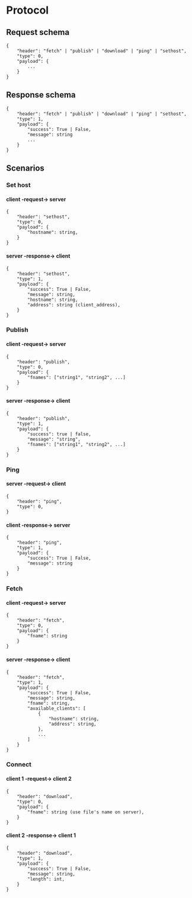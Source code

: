 # Protocol

## Request schema
```{json}
{
    "header": "fetch" | "publish" | "download" | "ping" | "sethost",
    "type": 0,
    "payload": {
        ...
    }
}
```

## Response schema
```{json}
{
    "header": "fetch" | "publish" | "download" | "ping" | "sethost",
    "type": 1,
    "payload": {
        "success": True | False,
        "message": string
        ...
    }
}
```

## Scenarios
### Set host
#### client -request-> server
```{json}
{
    "header": "sethost",
    "type": 0,
    "payload": {
        "hostname": string,
    }
}
```

#### server -response-> client
```{json}
{
    "header": "sethost",
    "type": 1,
    "payload": {
        "success": True | False,
        "message": string,
        "hostname": string,
        "address": string (client_address),
    }
}
```

### Publish
#### client -request-> server
```{json}
{
    "header": "publish",
    "type": 0,
    "payload": {
        "fnames": ["string1", "string2", ...]
    }
}
```
#### server -response-> client
```{json}
{
    "header": "publish",
    "type": 1,
    "payload": {
        "success": true | false,
        "message": "string",
        "fnames": ["string1", "string2", ...]
    }
}
```

### Ping
#### server -request-> client
```{json}
{
    "header": "ping",
    "type": 0,
}
```
#### client -response-> server
```{json}
{
    "header": "ping",
    "type": 1,
    "payload": {
        "success": True | False,
        "message": string
    }
}
```

### Fetch
#### client -request-> server
```{json}
{
    "header": "fetch",
    "type": 0,
    "payload": {
        "fname": string
    }
}
```
#### server -response-> client
```{json}
{
    "header": "fetch",
    "type": 1,
    "payload": {
        "success": True | False,
        "message": string,
        "fname": string,
        "available_clients": [
            {
                "hostname": string,
                "address": string,
            },
            ...
        ]
    }
}
```

### Connect
#### client 1 -request-> client 2
```{json}
{
    "header": "download",
    "type": 0,
    "payload": {
        "fname": string (use file's name on server),
    }
}
```

#### client 2 -response-> client 1
```{json}
{
    "header": "download",
    "type": 1,
    "payload": {
        "success": True | False,
        "message": string,
        "length": int,
    }
}
```
